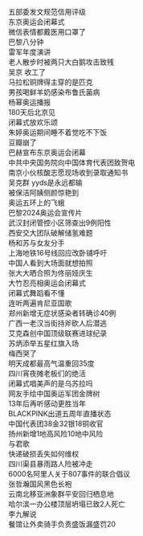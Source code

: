 五部委发文规范信用评级  
东京奥运会闭幕式  
微信表情都戴医用口罩了  
巴黎八分钟  
雷军年度演讲  
老人散步时被两只大白鹅攻击致残  
吴京 收工了  
马拉松铜牌得主穿的是匹克  
男孩喝鲜羊奶感染布鲁氏菌病  
杨幂奥运播报  
180天后北京见  
闭幕式放欢乐颂  
朱婷奥运期间睡不着觉吃不下饭  
豆瓣崩了  
巴赫宣布东京奥运会闭幕  
中共中央国务院向中国体育代表团致贺电  
南京小伙核酸志愿现场收到录取通知书  
吴克群 yyds是永远都输  
被保洁阿姨侧颜惊艳到  
奥运五环上的飞蛾  
巴黎2024奥运会宣传片  
武汉封闭管控小区筛查出9例阳性  
西安交大团队破解储氢难题  
杨和苏与女友分手  
上海地铁16号线回应改卧铺呼吁  
中国人看到大场面就想拍照  
张大大晒合照为佟丽娅庆生  
大竹忍亮相奥运会闭幕式  
闭幕式舞蹈看不懂  
连听两遍肯尼亚国歌  
郑州新增无症状感染者转确诊40例  
广西一老汉当街持斧砍人后潜逃  
艾克森创中国顶级联赛进球纪录  
苏炳添举五星红旗入场  
梅西哭了  
明天成都最高气温重回35度  
四川宵夜摊老板们的绝活  
闭幕式唱美声的是乌苏拉吗  
网友手绘中国奥运军团金牌树  
13年后再听感动更胜当年  
BLACKPINK出道五周年直播状态  
中国代表团38金32银18铜收官  
扬州新增1地高风险10地中风险  
与君歌  
快递破损丢失如何维权  
四川渠县暴雨路人险被冲走  
6000名阿里人关于807事件的联合倡议  
张哲瀚国风黑色长袍  
云南北移亚洲象群平安回归栖息地  
哈尔滨一办公楼顶层坍塌已致2人死亡  
李九解说  
餐馆让外卖骑手负责盛饭漏盛罚20  

